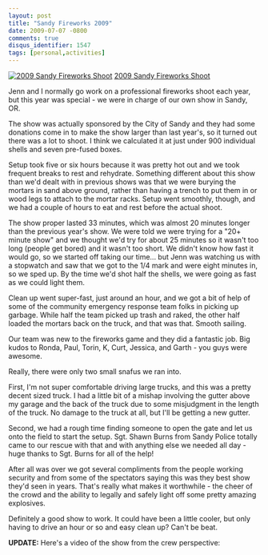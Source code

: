 ```yaml
---
layout: post
title: "Sandy Fireworks 2009"
date: 2009-07-07 -0800
comments: true
disqus_identifier: 1547
tags: [personal,activities]
---
```

[![2009 Sandy Fireworks Shoot](http://lh3.ggpht.com/_P1NCAbHEm2Q/SlIGuJVd-_E/AAAAAAAABEk/LNpTHnIp6Bg/s160-c/2009SandyFireworksShoot.jpg)](http://picasaweb.google.com/travis.illig/2009SandyFireworksShoot?feat=embedwebsite)
[2009 Sandy Fireworks Shoot](http://picasaweb.google.com/travis.illig/2009SandyFireworksShoot?feat=embedwebsite)

Jenn and I normally go work on a professional fireworks shoot each year,
but this year was special - we were in charge of our own show in Sandy,
OR.

The show was actually sponsored by the City of Sandy and they had some
donations come in to make the show larger than last year's, so it turned
out there was a lot to shoot. I think we calculated it at just under 900
individual shells and seven pre-fused boxes.

Setup took five or six hours because it was pretty hot out and we took
frequent breaks to rest and rehydrate. Something different about this
show than we'd dealt with in previous shows was that we were burying the
mortars in sand above ground, rather than having a trench to put them in
or wood legs to attach to the mortar racks. Setup went smoothly, though,
and we had a couple of hours to eat and rest before the actual shoot.

The show proper lasted 33 minutes, which was almost 20 minutes longer
than the previous year's show. We were told we were trying for a "20+
minute show" and we thought we'd try for about 25 minutes so it wasn't
too long (people get bored) and it wasn't too short. We didn't know how
fast it would go, so we started off taking our time... but Jenn was
watching us with a stopwatch and saw that we got to the 1/4 mark and
were eight minutes in, so we sped up. By the time we'd shot half the
shells, we were going as fast as we could light them.

Clean up went super-fast, just around an hour, and we got a bit of help
of some of the community emergency response team folks in picking up
garbage. While half the team picked up trash and raked, the other half
loaded the mortars back on the truck, and that was that. Smooth sailing.

Our team was new to the fireworks game and they did a fantastic job. Big
kudos to Ronda, Paul, Torin, K, Curt, Jessica, and Garth - you guys were
awesome.

Really, there were only two small snafus we ran into.

First, I'm not super comfortable driving large trucks, and this was a
pretty decent sized truck. I had a little bit of a mishap involving the
gutter above my garage and the back of the truck due to some misjudgment
in the length of the truck. No damage to the truck at all, but I'll be
getting a new gutter.

Second, we had a rough time finding someone to open the gate and let us
onto the field to start the setup. Sgt. Shawn Burns from Sandy Police
totally came to our rescue with that and with anything else we needed
all day - huge thanks to Sgt. Burns for all of the help!

After all was over we got several compliments from the people working
security and from some of the spectators saying this was they best show
they'd seen in years. That's really what makes it worthwhile - the cheer
of the crowd and the ability to legally and safely light off some pretty
amazing explosives.

Definitely a good show to work. It could have been a little cooler, but
only having to drive an hour or so and easy clean up? Can't be beat.

**UPDATE:** Here's a video of the show from the crew perspective:
